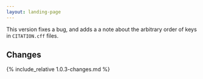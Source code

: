 ```yaml
---
layout: landing-page
---
```


This version fixes a bug, and adds a a note about the arbitrary order of keys
in `CITATION.cff` files.

## Changes

{% include_relative 1.0.3-changes.md %}